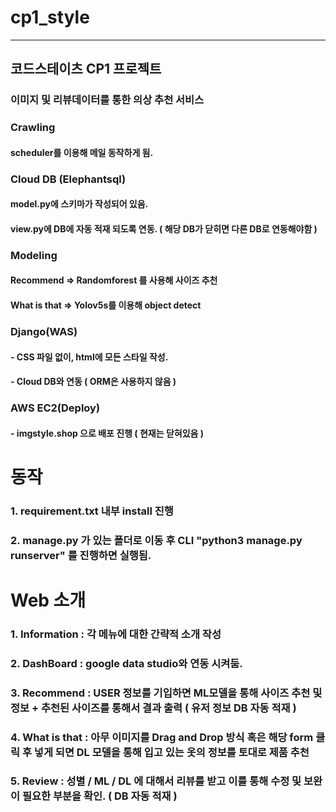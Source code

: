# cp1_style

---

## 코드스테이츠 CP1 프로젝트

### 이미지 및 리뷰데이터를 통한 의상 추천 서비스

### Crawling

#### scheduler를 이용해 메일 동작하게 됨.

### Cloud DB (Elephantsql)

#### model.py에 스키마가 작성되어 있음.

#### view.py에 DB에 자동 적재 되도록 연동. ( 해당 DB가 닫히면 다른 DB로 연동해야함 )

### Modeling

#### Recommend => Randomforest 를 사용해 사이즈 추천

#### What is that => Yolov5s를 이용해 object detect

### Django(WAS)

#### - CSS 파일 없이, html에 모든 스타일 작성.

#### - Cloud DB와 연동 ( ORM은 사용하지 않음 )

### AWS EC2(Deploy)

#### - imgstyle.shop 으로 배포 진행 ( 현재는 닫혀있음 )

# 동작

### 1. requirement.txt 내부 install 진행

### 2. manage.py 가 있는 폴더로 이동 후 CLI "python3 manage.py runserver" 를 진행하면 실행됨.

# Web 소개

### 1. Information : 각 메뉴에 대한 간략적 소개 작성

### 2. DashBoard : google data studio와 연동 시켜둠.

### 3. Recommend : USER 정보를 기입하면 ML모델을 통해 사이즈 추천 및 정보 + 추천된 사이즈를 통해서 결과 출력 ( 유저 정보 DB 자동 적재 )

### 4. What is that : 아무 이미지를 Drag and Drop 방식 혹은 해당 form 클릭 후 넣게 되면 DL 모델을 통해 입고 있는 옷의 정보를 토대로 제품 추천

### 5. Review : 성별 / ML / DL 에 대해서 리뷰를 받고 이를 통해 수정 및 보완이 필요한 부분을 확인. ( DB 자동 적재 )
